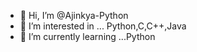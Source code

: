 - 👋 Hi, I’m @Ajinkya-Python
- 👀 I’m interested in ... Python,C,C++,Java
- 🌱 I’m currently learning ...Python
